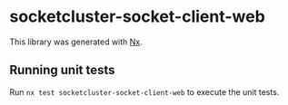 # socketcluster-socket-client-web

This library was generated with [Nx](https://nx.dev).

## Running unit tests

Run `nx test socketcluster-socket-client-web` to execute the unit tests.

